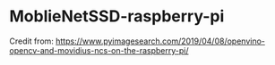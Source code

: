 # MoblieNetSSD-raspberry-pi

Credit from: 
https://www.pyimagesearch.com/2019/04/08/openvino-opencv-and-movidius-ncs-on-the-raspberry-pi/
